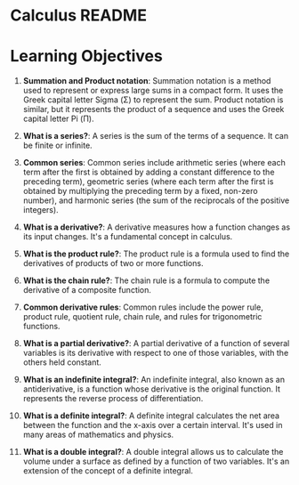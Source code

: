 # Calculus README

# Learning Objectives

1. **Summation and Product notation**: Summation notation is a method used to represent or express large sums in a compact form. It uses the Greek capital letter Sigma (Σ) to represent the sum. Product notation is similar, but it represents the product of a sequence and uses the Greek capital letter Pi (Π).

2. **What is a series?**: A series is the sum of the terms of a sequence. It can be finite or infinite.

3. **Common series**: Common series include arithmetic series (where each term after the first is obtained by adding a constant difference to the preceding term), geometric series (where each term after the first is obtained by multiplying the preceding term by a fixed, non-zero number), and harmonic series (the sum of the reciprocals of the positive integers).

4. **What is a derivative?**: A derivative measures how a function changes as its input changes. It's a fundamental concept in calculus.

5. **What is the product rule?**: The product rule is a formula used to find the derivatives of products of two or more functions.

6. **What is the chain rule?**: The chain rule is a formula to compute the derivative of a composite function.

7. **Common derivative rules**: Common rules include the power rule, product rule, quotient rule, chain rule, and rules for trigonometric functions.

8. **What is a partial derivative?**: A partial derivative of a function of several variables is its derivative with respect to one of those variables, with the others held constant.

9. **What is an indefinite integral?**: An indefinite integral, also known as an antiderivative, is a function whose derivative is the original function. It represents the reverse process of differentiation.

10. **What is a definite integral?**: A definite integral calculates the net area between the function and the x-axis over a certain interval. It's used in many areas of mathematics and physics.

11. **What is a double integral?**: A double integral allows us to calculate the volume under a surface as defined by a function of two variables. It's an extension of the concept of a definite integral.